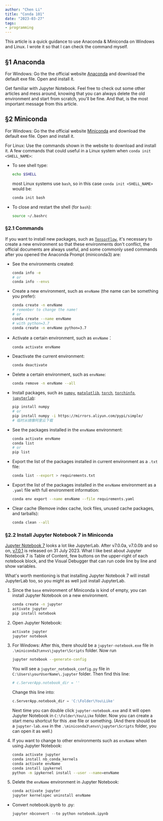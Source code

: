 ```yaml
---
author: "Chen Li"
title: "Conda 101"
date: "2023-03-27"
tags: 
- programming
---
```


This article is a quick guidance to use Anaconda & Miniconda on Windows and Linux. I wrote it so that I can check the command myself.

## §1 Anaconda

For Windows: Go the the official website [Anaconda](https://www.anaconda.com/) and download the default exe file. Open and install it. 

Get familiar with Jupyter Notebook. Feel free to check out some other articles and mess around, knowing that you can always delete the old environment and start from scratch, you'll be fine. And that, is the most important message from this article.

## §2 Miniconda

For Windows: Go the the official website [Miniconda](https://docs.conda.io/en/latest/miniconda.html) and download the default exe file. Open and install it.

For Linux: Use the commands shown in the website to download and install it. A few commands that could useful in a Linux system when `conda init <SHELL_NAME>`:

- To see shell type:
    
    ```bash
    echo $SHELL
    ```
    
    most Linux systems use `bash`, so in this case `conda init <SHELL_NAME>` would be:
    
    ```bash
    conda init bash
    ```

- To close and restart the shell (for `bash`):
    
    ```bash
    source ~/.bashrc
    ```

### §2.1 Commands

If you want to install new packages, such as [`TensorFlow`](https://docs.anaconda.com/anaconda/user-guide/tasks/tensorflow/), it's necessary to create a new environment so that these environments don't conflict, the official documents are always useful, and some commonly used commands after you opened the Anaconda Prompt (miniconda3) are:

- See the environments created:
    
    ```bash
    conda info -e
    # or
    conda info --envs
    ```

- Create a new environment, such as `envName` (the name can be something you prefer):
    
    ```bash
    conda create -n envName
    # remember to change the name!
    # or
    conda create --name envName
    # with python=3.7
    conda create -n envName python=3.7
    ```

- Activate a certain environment, such as `envName`：
    
	```bash
    conda activate envName
    ```

- Deactivate the current environment:
    
	```bash
    conda deactivate
    ```

- Delete a certain environment, such as `envName`:
    
	```bash
    conda remove -n envName --all
    ```

- Install packages, such as [`numpy`](https://github.com/numpy/numpy), [`matplotlib`](https://github.com/matplotlib/matplotlib), [`torch`](https://pytorch.org/), [`torchinfo`](https://github.com/TylerYep/torchinfo), [`jupyterlab`](https://github.com/jupyterlab/jupyterlab):
    
	```bash
    pip install numpy
    # or
    pip install numpy -i https://mirrors.aliyun.com/pypi/simple/
    # 临时从镜像阿里云下载
    ```

- See the packages installed in the `envName` environment:
    
	```bash
    conda activate envName
    conda list
    # or
    pip list
    ```

- Export the list of the packages installed in current environment as a `.txt` file:
    
	```bash
    conda list --export > requirements.txt
    ```

- Export the list of the packages installed in the `envName` environment as a `.yaml` file with full environment information:
    
	```bash
    conda env export --name envName --file requirements.yaml
    ```

- Clear cache (Remove index cache, lock files, unused cache packages, and tarballs):
    
    ```bash
    conda clean --all
    ```

### §2.2 Install Jupyter Notebook 7 in Miniconda

[Jupyter Notebook 7](https://blog.jupyter.org/announcing-jupyter-notebook-7-8d6d66126dcf) looks a lot like JupyterLab. After v7.0.0a, v7.0.0b and so on, [v7.0.1](https://github.com/jupyter/notebook/releases/tag/v7.0.1) is released on 31 July 2023. What I like best about Jupyter Notebook 7 is Table of Content, few buttons on the upper-right of each notebook block, and the Visual Debugger that can run code line by line and show variables.

What's worth mentioning is that installing Jupyter Notebook 7 will install JupyterLab too, so you might as well just install JupyterLab.

1. Since the `base` environment of Miniconda is kind of empty, you can install Jupyter Notebook on a new environment.
    
	```bash
    conda create -n jupyter
    activate jupyter
    pip install notebook
    ```

2. Open Jupyter Notebook:
    
	```bash
    activate jupyter
    jupyter notebook
    ```

3. For Windows: After this, there should be a `jupyter-notebook.exe` file in `.\miniconda3\envs\jupyter\Scripts` folder. Now run 
    
    ```bash
    jupyter notebook --generate-config
    ```
    
    You will see a `jupyter_notebook_config.py` file in `C:\Users\yourUserName\.jupyter` folder. Then find this line:
    
    ```python
    # c.ServerApp.notebook_dir = ''
    ```
    
    Change this line into:
    
    ```python
    c.ServerApp.notebook_dir = 'C:\Folder\You\Like'
    ```
    
    Next time you can double click `jupyter-notebook.exe` and it will open Jupyter Notebook in `C:\Folder\You\Like` folder. Now you can create a start menu shortcut for this .exe file or something. (And there should be a `jupyter-lab.exe` in the `.\miniconda3\envs\jupyter\Scripts` folder, you can open it as well.)

4. If you want to change to other environments such as `envName` when using Jupyter Notebook:
    
	```bash
    conda activate jupyter
    conda install nb_conda_kernels
    conda activate envName
    conda install ipykernel
    python -m ipykernel install --user --name=envName
    ```

5. Delete the `envName` environment in Jupyter Notebook:
    
	```bash
    conda activate jupyter
    jupyter kernelspec uninstall envName
    ```

- Convert notebook.ipynb to .py:
    
    ```python
    jupyter nbconvert --to python notebook.ipynb
    ```